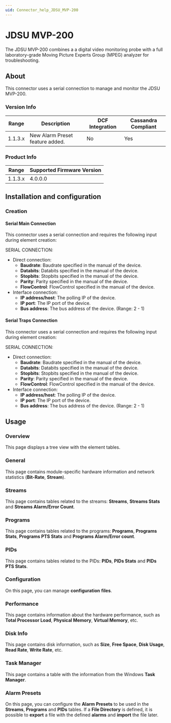 ```yaml
---
uid: Connector_help_JDSU_MVP-200
---
```


# JDSU MVP-200

The JDSU MVP-200 combines a a digital video monitoring probe with a full laboratory-grade Moving Picture Experts Group (MPEG) analyzer for troubleshooting.

## About

This connector uses a serial connection to manage and monitor the JDSU MVP-200.

### Version Info

| **Range** | **Description**                 | **DCF Integration** | **Cassandra Compliant** |
|------------------|---------------------------------|---------------------|-------------------------|
| 1.1.3.x          | New Alarm Preset feature added. | No                  | Yes                     |

### Product Info

| Range | Supported Firmware Version |
|------------------|-----------------------------|
| 1.1.3.x          | 4.0.0.0                     |

## Installation and configuration

### Creation

#### Serial Main Connection

This connector uses a serial connection and requires the following input during element creation:

SERIAL CONNECTION:

- Direct connection:
  - **Baudrate**: Baudrate specified in the manual of the device.
  - **Databits**: Databits specified in the manual of the device.
  - **Stopbits**: Stopbits specified in the manual of the device.
  - **Parity**: Parity specified in the manual of the device.
  - **FlowControl**: FlowControl specified in the manual of the device.
- Interface connection:
  - **IP address/host**: The polling IP of the device.
  - **IP port**: The IP port of the device.
  - **Bus address**: The bus address of the device. (Range: 2 - 1)

#### Serial Traps Connection

This connector uses a serial connection and requires the following input during element creation:

SERIAL CONNECTION:

- Direct connection:
  - **Baudrate**: Baudrate specified in the manual of the device.
  - **Databits**: Databits specified in the manual of the device.
  - **Stopbits**: Stopbits specified in the manual of the device.
  - **Parity**: Parity specified in the manual of the device.
  - **FlowControl**: FlowControl specified in the manual of the device.
- Interface connection:
  - **IP address/host**: The polling IP of the device.
  - **IP port**: The IP port of the device.
  - **Bus address**: The bus address of the device. (Range: 2 - 1)

## Usage

### Overview

This page displays a tree view with the element tables.

### General

This page contains module-specific hardware information and network statistics (**Bit-Rate**, **Stream**).

### Streams

This page contains tables related to the streams: **Streams**, **Streams Stats** and **Streams Alarm/Error Count**.

### Programs

This page contains tables related to the programs: **Programs**, **Programs Stats**, **Programs PTS Stats** and **Programs Alarm/Error count**.

### PIDs

This page contains tables related to the PIDs: **PIDs**, **PIDs Stats** and **PIDs PTS Stats**.

### Configuration

On this page, you can manage **configuration** **files**.

### Performance

This page contains information about the hardware performance, such as **Total Processor Load**, **Physical Memory**, **Virtual Memory**, etc.

### Disk Info

This page contains disk information, such as **Size**, **Free Space**, **Disk Usage**, **Read Rate**, **Write Rate**, etc.

### Task Manager

This page contains a table with the information from the Windows **Task Manager**.

### Alarm Presets

On this page, you can configure the **Alarm Presets** to be used in the **Streams**, **Programs** and **PIDs** tables. If a **File Directory** is defined, it is possible to **export** a file with the defined **alarms** and **import** the file later.
